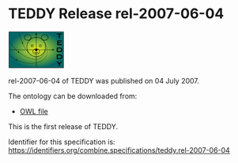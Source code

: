 # TEDDY Release rel-2007-06-04
<img src="./files/teddy.png" alt="TEDDY logo" height="75"/>

rel-2007-06-04 of TEDDY was published on 04 July 2007.

The ontology can be downloaded from:

* [OWL file](./files/teddy.rel-2007-06-04.owl)

This is the first release of TEDDY.

Identifier for this specification is: https://identifiers.org/combine.specifications/teddy.rel-2007-06-04